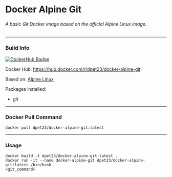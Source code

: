 # Docker Alpine Git
###### A basic Git Docker image based on the official Alpine Linux image.

---

### Build Info

[![DockerHub Badge](http://dockeri.co/image/dpet23/docker-alpine-git)](https://hub.docker.com/r/dpet23/docker-alpine-git/)

Docker Hub: https://hub.docker.com/r/dpet23/docker-alpine-git

Based on: [Alpine Linux](https://alpinelinux.org)

Packages installed:
* git

---

### Docker Pull Command

```
docker pull dpet23/docker-alpine-git:latest
```

---

### Usage

```
docker build -t dpet23/docker-alpine-git:latest .
docker run -it --name docker-alpine-git dpet23/docker-alpine-git:latest /bin/bash
<git_command>
```
